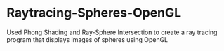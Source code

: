 # Raytracing-Spheres-OpenGL
Used Phong Shading and Ray-Sphere Intersection to create a ray tracing program that displays images of spheres using OpenGL

